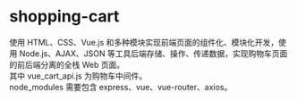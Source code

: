 # shopping-cart
使用 HTML、CSS、Vue.js 和多种模块实现前端页面的组件化、模块化开发，使用 Node.js、AJAX、JSON 等工具后端存储、操作、传递数据，实现购物车页面的前后端分离的全栈 Web 页面。  
其中 vue_cart_api.js 为购物车中间件。  
node_modules 需要包含 express、vue、vue-router、axios。
